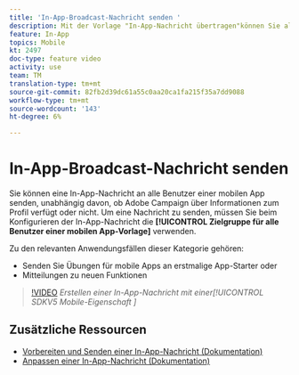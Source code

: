```yaml
---
title: 'In-App-Broadcast-Nachricht senden '
description: Mit der Vorlage "In-App-Nachricht übertragen"können Sie alle Benutzer Ihrer mobilen App mit Adobe Campaign Standard (ACS) Zielgruppe durchführen
feature: In-App
topics: Mobile
kt: 2497
doc-type: feature video
activity: use
team: TM
translation-type: tm+mt
source-git-commit: 82fb2d39dc61a55c0aa20ca1fa215f35a7dd9088
workflow-type: tm+mt
source-wordcount: '143'
ht-degree: 6%

---
```



# In-App-Broadcast-Nachricht senden

Sie können eine In-App-Nachricht an alle Benutzer einer mobilen App senden, unabhängig davon, ob Adobe Campaign über Informationen zum Profil verfügt oder nicht. Um eine Nachricht zu senden, müssen Sie beim Konfigurieren der In-App-Nachricht die **[!UICONTROL Zielgruppe für alle Benutzer einer mobilen App-Vorlage]** verwenden.

Zu den relevanten Anwendungsfällen dieser Kategorie gehören:

* Senden Sie Übungen für mobile Apps an erstmalige App-Starter oder
* Mitteilungen zu neuen Funktionen

>[!VIDEO](https://video.tv.adobe.com/v/26199?quality=12)
*Erstellen einer In-App-Nachricht mit einer[!UICONTROL SDKV5 Mobile-Eigenschaft ]*

## Zusätzliche Ressourcen

* [Vorbereiten und Senden einer In-App-Nachricht (Dokumentation)](https://docs.adobe.com/content/help/en/campaign-standard/using/communication-channels/in-app-messaging/preparing-and-sending-an-in-app-message.html)
* [Anpassen einer In-App-Nachricht (Dokumentation)](https://docs.adobe.com/content/help/en/campaign-standard/using/communication-channels/in-app-messaging/customizing-an-in-app-message.html)
